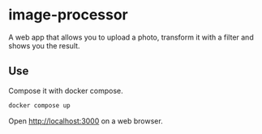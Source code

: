 # image-processor
A web app that allows you to upload a photo, transform it with a filter and shows you the result.

## Use

Compose it with docker compose.

```bash
docker compose up
```
Open [http://localhost:3000](http://localhost:3000) on a web browser.
